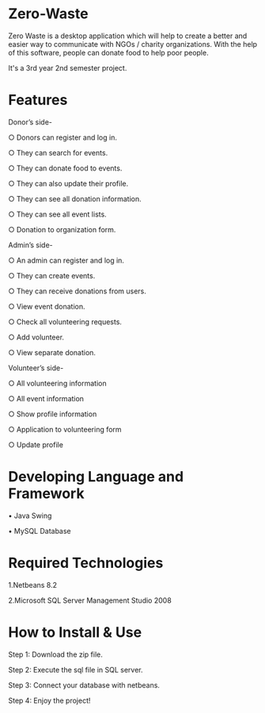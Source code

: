 # Zero-Waste
Zero Waste is a desktop application which will help to create a better and easier way to communicate with NGOs / charity organizations.
With the help of this software, people can donate food to help poor people.

It's a 3rd year 2nd semester project.

# Features
Donor’s side-

○ Donors can register and log in.

○ They can search for events.

○ They can donate food to events.

○ They can also update their profile.

○ They can see all donation information.

○ They can see all event lists.

○ Donation to organization form.

Admin’s side-

○ An admin can register and log in.

○ They can create events.

○ They can receive donations from users.

○ View event donation.

○ Check all volunteering requests.

○ Add volunteer.

○ View separate donation.

Volunteer’s side-

○ All volunteering information

○ All event information

○ Show profile information

○ Application to volunteering form

○ Update profile



# Developing Language and Framework  
•	Java Swing

•	MySQL Database

# Required Technologies 
1.Netbeans 8.2

2.Microsoft SQL Server Management Studio 2008

# How to Install & Use
Step 1: Download the zip file. 

Step 2: Execute the sql file in SQL server. 

Step 3: Connect your database with netbeans. 

Step 4: Enjoy the project!
